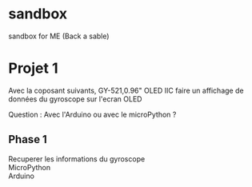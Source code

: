 # sandbox
sandbox for ME (Back a sable)

# Projet 1
Avec la coposant suivants, GY-521,0.96" OLED IIC faire un affichage de données du gyroscope sur l'ecran OLED

Question : Avec l'Arduino ou avec le microPython ?

  ## Phase 1
 
 Recuperer les informations du gyroscope <br>
  MicroPython <br>
  Arduino <br>

